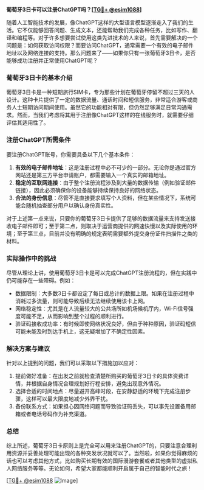 **葡萄牙3日卡可以注册ChatGPT吗？[[TG💪+ @esim1088](https://t.me/s/esim1088)]**

随着人工智能技术的发展，像ChatGPT这样的大型语言模型逐渐走入了我们的生活。它不仅能够回答问题、生成文本，还能帮助我们完成各种任务，比如写作、翻译和编程等。对于许多想要尝试使用这类先进技术的人来说，首先需要解决的一个问题是：如何获取访问权限？而要访问ChatGPT，通常需要一个有效的电子邮件地址以及网络连接的支持。那么问题来了——如果你只有一张葡萄牙3日卡，是否能够成功注册并正常使用ChatGPT呢？

### 葡萄牙3日卡的基本介绍

葡萄牙3日卡是一种短期旅行SIM卡，专为那些计划在葡萄牙停留不超过三天的人设计。这种卡片提供了一定的数据流量、通话时间和短信服务，非常适合游客或商务人士短期访问期间使用。虽然它的功能相对有限，但仍然足够满足日常沟通需求。然而，当我们考虑将其用于注册像ChatGPT这样的在线服务时，就需要仔细评估其适用性了。

### 注册ChatGPT所需条件

要注册ChatGPT账号，你需要具备以下几个基本条件：

1. **有效的电子邮件地址**：这是注册过程中必不可少的一部分。无论你是通过官方网站还是第三方平台申请账户，都需要输入一个真实的邮箱地址。
2. **稳定的互联网连接**：由于整个注册流程涉及到大量的数据传输（例如验证邮件链接），因此必须确保你的设备能够持续保持良好的网络状态。
3. **合法的身份信息**：尽管不是直接要求填写个人资料，但在某些情况下，系统可能会随机抽查部分用户以确认身份真实性。

对于上述第一点来说，只要你的葡萄牙3日卡提供了足够的数据流量来支持发送接收电子邮件即可；至于第二点，则取决于运营商提供的网速快慢以及实际使用的环境；至于第三点，目前并没有明确的规定表明需要额外提交身份证件扫描件之类的材料。

### 实际操作中的挑战

尽管从理论上讲，使用葡萄牙3日卡是可以完成ChatGPT注册流程的，但在实践中仍可能存在一些障碍。例如：

- 数据限制：大多数3日卡都设定了每日或总计的数据上限。如果在注册过程中消耗过多流量，则可能导致后续无法继续使用该卡上网。
- 网络稳定性：尤其是在人流量较大的公共场所如机场候机厅内，Wi-Fi信号强度可能不足，从而影响到整个过程的顺利进行。
- 验证码接收成功率：有时候即使网络状况良好，但由于种种原因，验证码短信可能未能及时到达手机上，这无疑增加了不确定性因素。

### 解决方案与建议

针对以上提到的问题，我们可以采取以下措施加以应对：

1. 提前做好准备：在出发之前就检查清楚所购买的葡萄牙3日卡的具体资费详情，并根据自身情况合理规划好行程安排，避免出现意外情况。
2. 选择合适的时间地点：尽量避开高峰时段，在安静舒适的环境下完成注册步骤，这样可以最大限度地减少外界干扰。
3. 备份联系方式：如果担心因网络问题而导致验证码丢失，可以事先设置备用邮箱或者电话号码作为补充渠道。

### 总结

综上所述，葡萄牙3日卡原则上是完全可以用来注册ChatGPT的，只要注意合理利用资源并妥善处理可能出现的各种突发状况就可以了。当然啦，如果你觉得麻烦的话也可以考虑其他方式，比如购买长期有效的国际漫游套餐或者其他类型的虚拟私人网络服务等等。无论如何，希望大家都能顺利开启属于自己的智能时代之旅！

[[TG💪+ @esim1088](https://t.me/s/esim1088) ![Image](https://i.postimg.cc/4NQfJmqS/Snipaste-2025-05-13-00-14-12.png)]